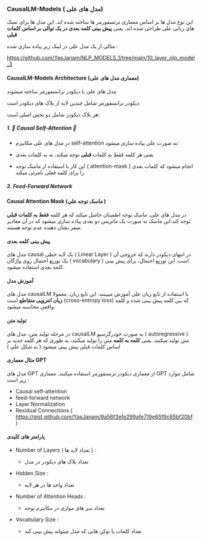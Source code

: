 ### **CausalLM-Models** ( مدل های علی)
این نوع مدل ها بر اساس معماری ترنسفورمر ها ساخته شده اند. این مدل ها برای تسک های زبانی علی طراحی شده اند، یعنی __پیش بینی کلمه بعدی در یک توالی بر اساس کلمات قبلی__

مثالی از یک مدل علی در لینک زیر پیاده سازی شده :

https://github.com/YasJanam/NLP_MODELS_1/tree/main/10_layer_nlp_model_3

#### CausalLM-Models Architecture (معماری مدل های علی)

 مدل های علی با دیکودر ترانسفورمر ساخته میشوند

 دیکودر ترانسفورمر شامل چندین لایه از بلاک های دیکودر است

 هر بلاک دیکودر شامل دو بخش اصلی است:
 ##### 1. 🌟 Causal Self-Attention 🌟
 -  در مدل های علی مکانیزم self-attention به صورت علی پیاده سازی میشود:
 
   - یعنی هر کلمه فقط به کلمات __قبلی__ توجه میکند، نه به کلمات بعدی

   - این کار با استفاده از ماسک توجه ( attention-mask ) انجام میشود که کلمات بعدی را برای کلمه فعلی نامرئی میکند

##### 2. Feed-Forward Network

#### Causal Attention Mask (ماسک توجه علی )

در مدل های علی، ماسک توجه اطمینان حاصل میکند که هر کلمه __فقط به کلمات قبلی__ توجه کند.این ماسک به صورت یک ماتریس دو بعدی پیاده سازی میشود که در آن مقادیر صفر نشان دهنده عدم توجه هستند.

#### پیش بینی کلمه بعدی 
مدل های causal  یک لایه خطی ( Linear Layer ) در انتهای دیکودر دارند که خروجی آن یک توزیع احتمال روی واژگان ( vocabulary ) است. این توزیع احتمال، برای پیش بینی کلمه بعدی استفاده میشود.

#### آموزش مدل 
مدل های causalLM با استفاده از تابع زیان علی آموزش میبینند. این تابع زیان، معمولا __زیان انتروپی متقاطع__ است (cross-entropy loss) که بین کلمه پیش بینی شده و  کلمه واقعی محاسبه میشود.

#### تولید متن
در مرحله تولید متن، مدل های causalLM به صورت خودرگرسیو ( autoregressive ) متن تولید میکنند. یعنی __کلمه به کلمه__ متن را تولید میکنند، به طوری که هر کلمه جدید بر اساس کلمات قبلی پیش بینی میشود.( به شکل علی )

#### مثال معماری GPT
مدل های GPT از معماری دیکودر ترنسفورمر استفاده میکنند. معماری GPT شامل موارد زیر است : 
- Causal self-attention
- feed-forward network
- Layer Normalization
- Residual Connections ( https://gist.github.com/YasJanam/9a56f3efe299afe719e65f9c85bf20bf )

#### پارامتر های کلیدی
- Number of Layers ( تعداد لایه ها ) :
  
  - تعداد بلاک های دیکودر در مدل
    
- Hidden Size :
  
  - تعداد واحد ها در هر لایه
    
- Number of Attention Heads :
  
  - تعداد سر های موازی در مکانیزم توجه
    
- Vocabulary Size :
  
  - تعداد کلمات یا توکن هایی که مدل میتواند پیش بینی کند


    
  

